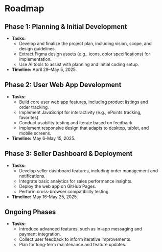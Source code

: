 # Roadmap

## Phase 1: Planning & Initial Development
*   **Tasks:**
    *   Develop and finalize the project plan, including vision, scope, and design guidelines.
    *   Extract Figma design assets (e.g., icons, color specifications) for implementation.
    *   Use AI tools to assist with planning and initial coding setup.
*   **Timeline:** April 29–May 5, 2025.

## Phase 2: User Web App Development
*   **Tasks:**
    *   Build core user web app features, including product listings and order tracking.
    *   Implement JavaScript for interactivity (e.g., ePoints tracking, favorites).
    *   Conduct usability testing and iterate based on feedback.
    *   Implement responsive design that adapts to desktop, tablet, and mobile screens.
*   **Timeline:** May 6–May 15, 2025.

## Phase 3: Seller Dashboard & Deployment
*   **Tasks:**
    *   Develop seller dashboard features, including order management and notifications.
    *   Integrate basic analytics for sales performance insights.
    *   Deploy the web app on GitHub Pages.
    *   Perform cross-browser compatibility testing.
*   **Timeline:** May 16–May 25, 2025.

## Ongoing Phases
*   **Tasks:**
    *   Introduce advanced features, such as in-app messaging and payment integration.
    *   Collect user feedback to inform iterative improvements.
    *   Plan for long-term maintenance and feature updates.
